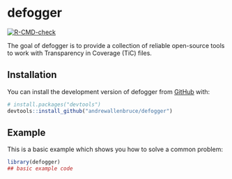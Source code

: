 
<!-- README.md is generated from README.Rmd. Please edit that file -->

# defogger

<!-- badges: start -->

[![R-CMD-check](https://github.com/andrewallenbruce/defogger/actions/workflows/R-CMD-check.yaml/badge.svg)](https://github.com/andrewallenbruce/defogger/actions/workflows/R-CMD-check.yaml)
<!-- badges: end -->

The goal of defogger is to provide a collection of reliable open-source
tools to work with Transparency in Coverage (TiC) files.

## Installation

You can install the development version of defogger from
[GitHub](https://github.com/) with:

``` r
# install.packages("devtools")
devtools::install_github("andrewallenbruce/defogger")
```

## Example

This is a basic example which shows you how to solve a common problem:

``` r
library(defogger)
## basic example code
```
